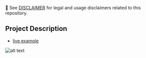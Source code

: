 📘 See [DISCLAIMER](https://github.com/manojkumar-jmp/.github/blob/main/DISCLAIMER.md) for legal and usage disclaimers related to this repository.

## Project Description

* [live example](https://learning-zone.github.io/website-templates/startbootstrap-clean-blog-1.0.2)

![alt text](https://github.com/learning-zone/website-templates/blob/master/assets/startbootstrap-clean-blog-1.0.2.png "startbootstrap-clean-blog-1.0.2")
